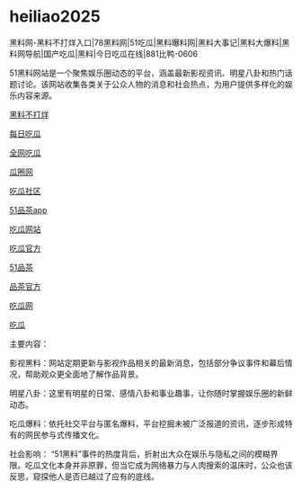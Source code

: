 # heiliao2025
黑料网-黑料不打烊入口|78黑料网|51吃瓜|黑料曝料网|黑料大事记|黑料大爆料|黑料网导航|国产吃瓜|黑料|今日吃瓜在线|881比鸭-0606

51黑料网站是一个聚焦娱乐圈动态的平台，涵盖最新影视资讯、明星八卦和热门话题讨论。该网站收集各类关于公众人物的消息和社会热点，为用户提供多样化的娱乐内容来源。

<a href="https://redianshijian01.pages.dev/">黑料不打烊</a>

<a href="https://meirichi.pages.dev/">每日吃瓜</a>

<a href="https://cg4-21.pages.dev/">全网吃瓜</a>

<a href="https://cg6-21.pages.dev/">瓜圈网</a>

<a href="https://cg5-24.pages.dev/">吃瓜社区</a>

<a href="https://pc10-24.pages.dev/">51品茶app</a>

<a href="https://cg1-27.pages.dev/">吃瓜网站</a>

<a href="https://cg5-37.pages.dev/">吃瓜官方</a>

<a href="https://pc8-34.pages.dev/">51品茶</a>

<a href="https://pc10-17.pages.dev/">品茶官方</a>

<a href="https://cg1-39.pages.dev/">吃瓜网</a>

<a href="https://cg4-08.pages.dev/">吃瓜</a>

主要内容：

影视黑料：网站定期更新与影视作品相关的最新消息，包括部分争议事件和幕后情况，帮助观众更全面地了解作品背景。

明星八卦：这里有明星的日常、感情八卦和事业趣事，让你随时掌握娱乐圈的新鲜动态。

吃瓜爆料：依托社交平台与匿名爆料，平台挖掘未被广泛报道的资讯，逐步形成特有的网民参与式传播文化。

社会影响：
“51黑料”事件的热度背后，折射出大众在娱乐与隐私之间的模糊界限。吃瓜文化本身并非原罪，但当它成为网络暴力与人肉搜索的温床时，公众也该反思，窥探他人是否已越过了应有的底线。

